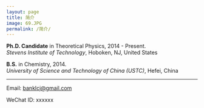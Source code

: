 ```yaml
---
layout: page
title: 简介
image: 69.JPG
permalink: /简介/
---
```




**Ph.D. Candidate** in Theoretical Physics, 2014 - Present.  
*Stevens Institute of Technology*, Hoboken, NJ, United States



**B.S.** in Chemistry,  2014.  
*University of Science and Technology of China (USTC)*, Hefei, China

****

Email: banklcj@gmail.com

WeChat ID: xxxxxx

